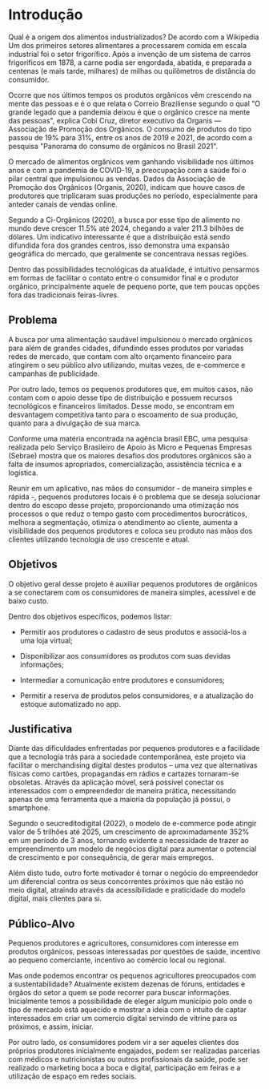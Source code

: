 # Introdução

Qual é a origem dos alimentos industrializados? De acordo com a Wikipedia Um dos primeiros setores alimentares a processarem comida em escala industrial foi o setor frigorífico. Após a invenção de um sistema de carros frigoríficos em 1878, a carne podia ser engordada, abatida, e preparada a centenas (e mais tarde, milhares) de milhas ou quilômetros de distância do consumidor. 

Ocorre que nos últimos tempos os produtos orgânicos vêm crescendo na mente das pessoas e é o que relata o Correio Braziliense segundo o qual "O grande legado que a pandemia deixou é que o orgânico cresce na mente das pessoas", explica Cobi Cruz, diretor executivo da Organis — Associação de Promoção dos Orgânicos. O consumo de produtos do tipo passou de 19% para 31%, entre os anos de 2019 e 2021, de acordo com a pesquisa "Panorama do consumo de orgânicos no Brasil 2021".  

O mercado de alimentos orgânicos vem ganhando visibilidade nos últimos anos e com a pandemia de COVID-19, a preocupação com a saúde foi o pilar central que impulsionou as vendas. Dados da Associação de Promoção dos Orgânicos (Organis, 2020), indicam que houve casos de produtores que triplicaram suas produções no período, especialmente para anteder canais de vendas online. 

Segundo a Ci-Orgânicos (2020), a busca por esse tipo de alimento no mundo deve crescer 11.5% até 2024, chegando a valer 211.3 bilhões de dólares. Um indicativo interessante é que a distribuição está sendo difundida fora dos grandes centros, isso demonstra uma expansão geográfica do mercado, que geralmente se concentrava nessas regiões. 

Dentro das possibilidades tecnológicas da atualidade, é intuitivo pensarmos em formas de facilitar o contato entre o consumidor final e o produtor orgânico, principalmente aquele de pequeno porte, que tem poucas opções fora das tradicionais feiras-livres. 


## Problema

A busca por uma alimentação saudável impulsionou o mercado orgânicos para além de grandes cidades, difundindo esses produtos por variadas redes de mercado, que contam com alto orçamento financeiro para atingirem o seu público alvo utilizando, muitas vezes, de e-commerce e campanhas de publicidade. 

Por outro lado, temos os pequenos produtores que, em muitos casos, não contam com o apoio desse tipo de distribuição e possuem recursos tecnológicos e financeiros limitados. Desse modo, se encontram em desvantagem competitiva tanto para o escoamento de sua produção, quanto para a divulgação de sua marca. 

Conforme uma matéria encontrada na agência brasil EBC, uma pesquisa realizada pelo Serviço Brasileiro de Apoio às Micro e Pequenas Empresas (Sebrae) mostra que os maiores desafios dos produtores orgânicos são a falta de insumos apropriados, comercialização, assistência técnica e a logística. 

Reunir em um aplicativo, nas mãos do consumidor - de maneira simples e rápida -, pequenos produtores locais é o problema que se deseja solucionar dentro do escopo desse projeto, proporcionando uma otimização nos processos o que reduz o tempo gasto com procedimentos burocráticos, melhora a segmentação, otimiza o atendimento ao cliente, aumenta a visibilidade dos pequenos produtores e coloca seu produto nas mãos dos clientes utilizando tecnologia de uso crescente e atual. 


## Objetivos

O objetivo geral desse projeto é auxiliar pequenos produtores de orgânicos a se conectarem com os consumidores de maneira simples, acessível e de baixo custo.  

Dentro dos objetivos específicos, podemos listar: 

* Permitir aos produtores o cadastro de seus produtos e associá-los a uma loja virtual; 

* Disponibilizar aos consumidores os produtos com suas devidas informações; 

* Intermediar a comunicação entre produtores e consumidores; 

* Permitir a reserva de produtos pelos consumidores, e a atualização do estoque automatizado no app. 
 

## Justificativa

Diante das dificuldades enfrentadas por pequenos produtores e a facilidade que a tecnologia trás para a sociedade contemporânea, este projeto via facilitar o merchandising digital destes produtos – uma vez que alternativas físicas como cartões, propagandas em rádios e cartazes tornaram-se obsoletas. Através da aplicação móvel, será possível conectar os interessados com o empreendedor de maneira prática, necessitando apenas de uma ferramenta que a maioria da população já possui, o smartphone.  

Segundo o seucreditodigital (2022), o modelo de e-commerce pode atingir valor de 5 trilhões até 2025, um crescimento de aproximadamente 352% em um período de 3 anos, tornando evidente a necessidade de trazer ao empreendimento um modelo de negócios digital para aumentar o potencial de crescimento e por consequência, de gerar mais empregos.   

Além disto tudo, outro forte motivador é tornar o negócio do empreendedor um diferencial contra os seus concorrentes próximos que não estão no meio digital, atraindo através da acessibilidade e praticidade do modelo digital, mais clientes para si.  


## Público-Alvo

Pequenos produtores e agricultores, consumidores com interesse em produtos orgânicos, pessoas interessadas por questões de saúde, incentivo ao pequeno comerciante, incentivo ao comércio local ou regional. 

Mas onde podemos encontrar os pequenos agricultores preocupados com a sustentabilidade? Atualmente existem dezenas de fóruns, entidades e órgãos do setor a quem se pode recorrer para buscar informações. Inicialmente temos a possibilidade de eleger algum município polo onde o tipo de mercado está aquecido e mostrar a ideia com o intuito de captar interessados em criar um comercio digital servindo de vitrine para os próximos, e assim, iniciar. 

Por outro lado, os consumidores podem vir a ser aqueles clientes dos próprios produtores inicialmente engajados, podem ser realizadas parcerias com médicos e nutricionistas ou outros profissionais da saúde, pode ser realizado o marketing boca a boca e digital, participação em feiras e a utilização de espaço em redes sociais. 
